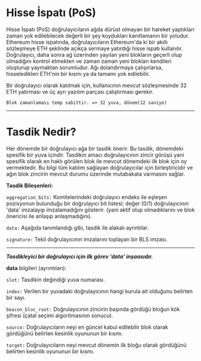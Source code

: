 <h1>Hisse İspatı (PoS)</h1>
 Hisse İspatı (PoS) doğrulayıcıların ağda dürüst olmayan bir hareket yaptıkları zaman yok edilebilecek değerli bir şey koydukları kanıtlamanın bir yoludur. Ethereum hisse ispatında, doğrulayıcıların Ethereum'da ki bir akıllı sözleşmeye ETH şeklinde açıkça sermaye yatırdığı hisse ispatı kullanılır. Doğrulayıcı, daha sonra ağ üzerinden yayılan yeni blokların geçerli olup olmadığını kontrol etmekten ve zaman zaman yeni blokları kendileri oluşturup yaymaktan sorumludur. Ağı dolandırmaya çalışırlarsa, hisseledikleri ETH'nin bir kısmı ya da tamamı yok edilebilir. 


 Bir doğrulayıcı olarak katılmak için, kullanıcının mevcut sözleşmesinde 32 ETH yatırması ve üç ayrı yazılım parçası çalıştırması gerekir. 
  

```Blok zamanlaması temp sabittir. => 32 yuva, dönem(12 saniye)```


___
# Tasdik Nedir?
Her dönemde bir doğrulayıcı ağa bir tasdik önerir. Bu tasdik, dönemdeki spesifik bir yuva içindir. Tasdikin amacı doğrulayıcının zincir görüşü yani spesifik olarak
en haklı görülen blok ile mevcut dönemdeki ilk blok için oy vermektedir. Bu bilgi tüm katılım sağlayan doğrulayıcılar için birleştiricidir ve ağın blok zincirin mevcut durumu üzerinde mutabakata varmasını sağlar. 


**Tasdik Bileşenleri:**

```aggregation_bits:``` Komitelerindeki doğrulayıcı endeks ile eşleşen pozisyonun bulunduğu bir doğrulayıcı bit listesi; değer (0/1) doğrulayıcının 'data'
imzalayıp imzalamadığını gösterir. (yani aktif olup olmadıklarını ve blok önericisi ile anlaşıp anlaşmadığını).


```data:``` Aşağıda tanımlandığı gibi, tasdik ile alakalı ayrıntılar.


```signature:``` Tekil doğrulayıcının imzalarını toplayan bir BLS imzası.
___


***Tasdikleyici bir doğrulayıcı için ilk görev 'data' inşaasıdır.***



**data** bilgileri (ayrıntıları):

```slot:``` Tasdikin değindiği yuva numarası.

```index:``` Verilen bir yuvadaki doğrulayıcının hangi kurula ait olduğunu belirten bir sayı.

```beacon_bloc_root:``` Doğrulayıcının zincirin başında gördüğü bloğun kök şifresi (çatal seçimi algoritmasının sonucu).

```source:``` Doğrulayıcıların neyi en güncel kabul edilebilir blok olarak gördüğünü belirten kesinlik oyununun bir kısmı.

```target:``` Doğrulayıcıların neyi mevcut dönemin ilk bloğu olarak gördüğünü belirten kesinlik oyununun bir kısmı.
